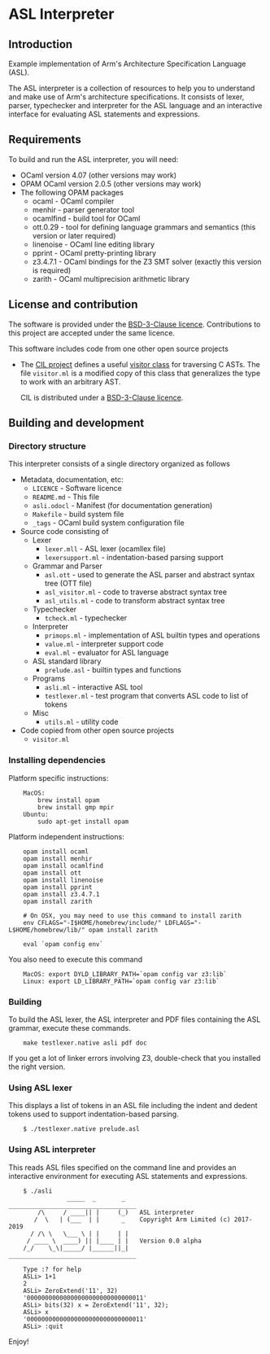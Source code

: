 # ASL Interpreter

## Introduction

Example implementation of Arm's Architecture Specification Language (ASL).

The ASL interpreter is a collection of resources to help you to
understand and make use of Arm's architecture specifications.
It consists of lexer, parser, typechecker and interpreter for the ASL language
and an interactive interface for evaluating ASL statements and expressions.

## Requirements

To build and run the ASL interpreter, you will need:

  * OCaml version 4.07 (other versions may work)
  * OPAM OCaml version 2.0.5 (other versions may work)
  * The following OPAM packages
      * ocaml     - OCaml compiler
      * menhir    - parser generator tool
      * ocamlfind - build tool for OCaml
      * ott.0.29  - tool for defining language grammars and semantics (this version or later required)
      * linenoise - OCaml line editing library
      * pprint    - OCaml pretty-printing library
      * z3.4.7.1  - OCaml bindings for the Z3 SMT solver (exactly this version is required)
      * zarith    - OCaml multiprecision arithmetic library

## License and contribution

The software is provided under the [BSD-3-Clause licence](https://spdx.org/licenses/BSD-3-Clause.html).
Contributions to this project are accepted under the same licence.

This software includes code from one other open source projects

 * The [CIL project](https://people.eecs.berkeley.edu/~necula/cil/)
   defines a useful
   [visitor class](https://github.com/cil-project/cil/blob/936b04103eb573f320c6badf280e8bb17f6e7b26/src/cil.ml#L931)
   for traversing C ASTs.
   The file `visitor.ml` is a modified copy of this class that generalizes
   the type to work with an arbitrary AST.

   CIL is distributed under a [BSD-3-Clause licence](https://github.com/cil-project/cil/blob/develop/LICENSE).


## Building and development

### Directory structure

This interpreter consists of a single directory organized as follows

  * Metadata, documentation, etc:
      * `LICENCE`             - Software licence
      * `README.md`           - This file
      * `asli.odocl`          - Manifest (for documentation generation)
      * `Makefile`            - build system file
      * `_tags`               - OCaml build system configuration file
  * Source code consisting of
      * Lexer
          * `lexer.mll`       - ASL lexer (ocamllex file)
          * `lexersupport.ml` - indentation-based parsing support
      * Grammar and Parser
          * `asl.ott`         - used to generate the ASL parser and abstract syntax tree (OTT file)
          * `asl_visitor.ml`  - code to traverse abstract syntax tree
          * `asl_utils.ml`    - code to transform abstract syntax tree
      * Typechecker
          * `tcheck.ml`       - typechecker
      * Interpreter
          * `primops.ml`      - implementation of ASL builtin types and operations
          * `value.ml`        - interpreter support code
          * `eval.ml`         - evaluator for ASL language
      * ASL standard library
          * `prelude.asl`     - builtin types and functions
      * Programs
          * `asli.ml`         - interactive ASL tool
          * `testlexer.ml`    - test program that converts ASL code to list of tokens
      * Misc
          * `utils.ml`        - utility code
  * Code copied from other open source projects
      * `visitor.ml`


### Installing dependencies

Platform specific instructions:
```
    MacOS:
        brew install opam
        brew install gmp mpir
    Ubuntu:
        sudo apt-get install opam
```
Platform independent instructions:

```
    opam install ocaml
    opam install menhir
    opam install ocamlfind
    opam install ott
    opam install linenoise
    opam install pprint
    opam install z3.4.7.1
    opam install zarith

    # On OSX, you may need to use this command to install zarith
    env CFLAGS="-I$HOME/homebrew/include/" LDFLAGS="-L$HOME/homebrew/lib/" opam install zarith

    eval `opam config env`
```

You also need to execute this command

```
    MacOS: export DYLD_LIBRARY_PATH=`opam config var z3:lib`
    Linux: export LD_LIBRARY_PATH=`opam config var z3:lib`
```


### Building

To build the ASL lexer, the ASL interpreter and PDF files containing the ASL
grammar, execute these commands.

```
    make testlexer.native asli pdf doc
```

If you get a lot of linker errors involving Z3, double-check that you installed
the right version.

### Using ASL lexer

This displays a list of tokens in an ASL file including the indent
and dedent tokens used to support indentation-based parsing.

```
    $ ./testlexer.native prelude.asl
```

### Using ASL interpreter

This reads ASL files specified on the command line and
provides an interactive environment for executing ASL
statements and expressions.

```
    $ ./asli
                _____  _       _    ___________________________________
        /\     / ____|| |     (_)   ASL interpreter
       /  \   | (___  | |      _    Copyright Arm Limited (c) 2017-2019
      / /\ \   \___ \ | |     | |
     / ____ \  ____) || |____ | |   Version 0.0 alpha
    /_/    \_\|_____/ |______||_|   ___________________________________

    Type :? for help
    ASLi> 1+1
    2
    ASLi> ZeroExtend('11', 32)
    '00000000000000000000000000000011'
    ASLi> bits(32) x = ZeroExtend('11', 32);
    ASLi> x
    '00000000000000000000000000000011'
    ASLi> :quit
```

Enjoy!
